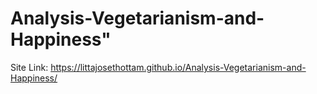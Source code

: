 # Analysis-Vegetarianism-and-Happiness" 
Site Link:
https://littajosethottam.github.io/Analysis-Vegetarianism-and-Happiness/
